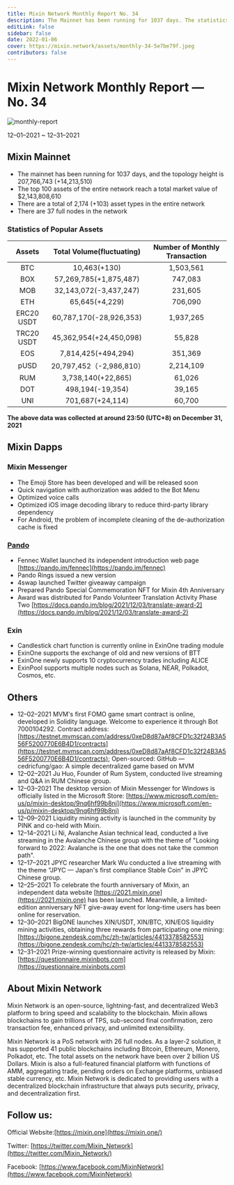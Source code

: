 ```yaml
---
title: Mixin Network Monthly Report No. 34
description: The Mainnet has been running for 1037 days. The statistics of popular assets are listed. Ecosystem development, with Mixin Messenger, Pando, exin and other AMA crypto events. To celebrate the fourth anniversary of Mixin, an independent data website has been launched.
editLink: false
sidebar: false
date: 2022-01-06
cover: https://mixin.network/assets/monthly-34-5e7be79f.jpeg
contributors: false
---
```


# Mixin Network Monthly Report — No. 34

![monthly-report](./monthly-34.jpeg)

12–01–2021 ~ 12–31–2021

## Mixin Mainnet

- The mainnet has been running for 1037 days, and the topology height is 207,766,743 (+14,213,510)
- The top 100 assets of the entire network reach a total market value of $2,143,808,610
- There are a total of 2,174 (+103) asset types in the entire network
- There are 37 full nodes in the network


### Statistics of Popular Assets

| Assets     | Total Volume(fluctuating) | Number of Monthly Transaction |
|:----------:|:-------------------------:|:-----------------------------:|
| BTC        | 10,463(+130)            | 1,503,561 |
| BOX        | 57,269,785(+1,875,487)  | 747,083   |
| MOB        | 32,143,072(-3,437,247)  | 231,605   |
| ETH        | 65,645(+4,229)          | 706,090   |
| ERC20 USDT | 60,787,170(-28,926,353) | 1,937,265 |
| TRC20 USDT | 45,362,954(+24,450,098) | 55,828    |
| EOS        | 7,814,425(+494,294)     | 351,369   |
| pUSD       | 20,797,452（-2,986,810）  | 2,214,109 |
| RUM        | 3,738,140(+22,865)      | 61,026    |
| DOT        | 498,194(-19,354)        | 39,165    |
| UNI        | 701,687(+24,114)        | 60,700    |

  **The above data was collected at around 23:50 (UTC+8) on December 31, 2021**

## Mixin Dapps

### Mixin Messenger

- The Emoji Store has been developed and will be released soon
- Quick navigation with authorization was added to the Bot Menu
- Optimized voice calls
- Optimized iOS image decoding library to reduce third-party library dependency
- For Android, the problem of incomplete cleaning of the de-authorization cache is fixed

### [Pando](https://pando.im/)

- Fennec Wallet launched its independent introduction web page [https://pando.im/fennec](https://pando.im/fennec)
- Pando Rings issued a new version
- 4swap launched Twitter giveaway campaign
- Prepared Pando Special Commemoration NFT for Mixin 4th Anniversary
- Award was distributed for Pando Volunteer Translation Activity Phase Two [https://docs.pando.im/blog/2021/12/03/translate-award-2](https://docs.pando.im/blog/2021/12/03/translate-award-2)

### Exin

- Candlestick chart function is currently online in ExinOne trading module
- ExinOne supports the exchange of old and new versions of BTT
- ExinOne newly supports 10 cryptocurrency trades including ALICE
- ExinPool supports multiple nodes such as Solana, NEAR, Polkadot, Cosmos, etc.

## Others

- 12–02–2021
  MVM's first FOMO game smart contract is online, developed in Solidity language. Welcome to experience it through Bot 7000104292. Contract address: [https://testnet.mvmscan.com/address/0xeD8d87aAf8CFD1c32f24B3A556F5200770E6B4D1/contracts](https://testnet.mvmscan.com/address/0xeD8d87aAf8CFD1c32f24B3A556F5200770E6B4D1/contracts); Open-sourced: GitHub — cedricfung/gao: A simple decentralized game based on MVM
- 12–02–2021
  Ju Huo, Founder of Rum System, conducted live streaming and Q&A in RUM Chinese group.
- 12–03–2021
  The desktop version of Mixin Messenger for Windows is officially listed in the Microsoft Store: [https://www.microsoft.com/en-us/p/mixin-desktop/9nq6hf99b8nj](https://www.microsoft.com/en-us/p/mixin-desktop/9nq6hf99b8nj)
- 12–09–2021
  Liquidity mining activity is launched in the community by PINK and co-held with Mixin.
- 12–14–2021
  Li Ni, Avalanche Asian technical lead, conducted a live streaming in the Avalanche Chinese group with the theme of "Looking forward to 2022: Avalanche is the one that does not take the common path".
- 12–17–2021
  JPYC researcher Mark Wu conducted a live streaming with the theme "JPYC — Japan's first compliance Stable Coin" in JPYC Chinese group.
- 12–25–2021
  To celebrate the fourth anniversary of Mixin, an independent data website [https://2021.mixin.one](https://2021.mixin.one) has been launched. Meanwhile, a limited-edition anniversary NFT give-away event for long-time users has been online for reservation.
- 12–30–2021
  BigONE launches XIN/USDT, XIN/BTC, XIN/EOS liquidity mining activities, obtaining three rewards from participating one mining: [https://bigone.zendesk.com/hc/zh-tw/articles/4413378582553](https://bigone.zendesk.com/hc/zh-tw/articles/4413378582553)
- 12–31–2021
  Prize-winning questionnaire activity is released by Mixin: [https://questionnaire.mixinbots.com](https://questionnaire.mixinbots.com)

## About Mixin Network

Mixin Network is an open-source, lightning-fast, and decentralized Web3 platform to bring speed and scalability to the blockchain. Mixin allows blockchains to gain trillions of TPS, sub-second final confirmation, zero transaction fee, enhanced privacy, and unlimited extensibility.

Mixin Network is a PoS network with 26 full nodes. As a layer-2 solution, it has supported 41 public blockchains including Bitcoin, Ethereum, Monero, Polkadot, etc. The total assets on the network have been over 2 billion US Dollars. Mixin is also a full-featured financial platform with functions of AMM, aggregating trade, pending orders on Exchange platforms, unbiased stable currency, etc. Mixin Network is dedicated to providing users with a decentralized blockchain infrastructure that always puts security, privacy, and decentralization first.

## Follow us:

Official Website:[https://mixin.one](https://mixin.one/)

Twitter: [https://twitter.com/Mixin_Network](https://twitter.com/Mixin_Network/)

Facebook: [https://www.facebook.com/MixinNetwork](https://www.facebook.com/MixinNetwork)
